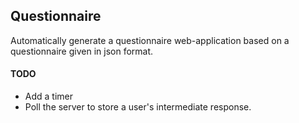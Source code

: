 
## Questionnaire

Automatically generate a questionnaire web-application based on a questionnaire given
in json format.

#### TODO
* Add a timer
* Poll the server to store a user's intermediate response.
